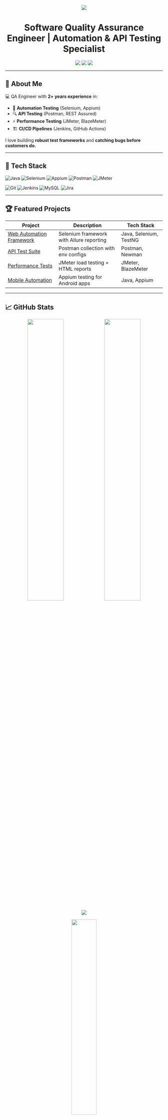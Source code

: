 <p align="center">
  <img src="https://readme-typing-svg.herokuapp.com/?lines=👋+Hi,+I'm+Sabbir+Ahamed;🚀+QA+Engineer+|+Automation+Tester;📚+Continuous+Learner+|+Bug+Hunter;&center=true&width=500&height=50">
</p>

<h1 align="center">Software Quality Assurance Engineer | Automation & API Testing Specialist</h1>

<p align="center">
  <a href="mailto:sabbircse72@gmail.com"><img src="https://img.shields.io/badge/Email-D14836?style=for-the-badge&logo=gmail&logoColor=white"></a>
  <a href="https://linkedin.com/in/sabbir-ahamed72"><img src="https://img.shields.io/badge/LinkedIn-0A66C2?style=for-the-badge&logo=linkedin&logoColor=white"></a>
  <a href="https://github.com/sabbir72"><img src="https://img.shields.io/badge/GitHub-181717?style=for-the-badge&logo=github&logoColor=white"></a>
</p>

---

## 🚀 About Me

💻 QA Engineer with **2+ years experience** in:
- 🧪 **Automation Testing** (Selenium, Appium)
- 🔍 **API Testing** (Postman, REST Assured)
- ⚡ **Performance Testing** (JMeter, BlazeMeter)
- 🏗️ **CI/CD Pipelines** (Jenkins, GitHub Actions)

I love building **robust test frameworks** and **catching bugs before customers do.**

---

## 🧰 Tech Stack

![Java](https://img.shields.io/badge/Java-007396?style=for-the-badge&logo=java&logoColor=white)
![Selenium](https://img.shields.io/badge/Selenium-43B02A?style=for-the-badge&logo=selenium&logoColor=white)
![Appium](https://img.shields.io/badge/Appium-000000?style=for-the-badge&logo=appium&logoColor=white)
![Postman](https://img.shields.io/badge/Postman-FF6C37?style=for-the-badge&logo=postman&logoColor=white)
![JMeter](https://img.shields.io/badge/JMeter-D22128?style=for-the-badge&logo=apachejmeter&logoColor=white)

![Git](https://img.shields.io/badge/Git-F05032?style=for-the-badge&logo=git&logoColor=white)
![Jenkins](https://img.shields.io/badge/Jenkins-D24939?style=for-the-badge&logo=jenkins&logoColor=white)
![MySQL](https://img.shields.io/badge/MySQL-4479A1?style=for-the-badge&logo=mysql&logoColor=white)
![Jira](https://img.shields.io/badge/Jira-0052CC?style=for-the-badge&logo=jira&logoColor=white)

---

## 🏆 Featured Projects

| Project | Description | Tech Stack |
|---------|-------------|------------|
| [Web Automation Framework](https://github.com/sabbir72/AutomationTesting_01) | Selenium framework with Allure reporting | Java, Selenium, TestNG |
| [API Test Suite](https://github.com/sabbir72/ApiLearnwith_csv_env_collection) | Postman collection with env configs | Postman, Newman |
| [Performance Tests](https://github.com/sabbir72/PerformanceTest_BlazeDemo) | JMeter load testing + HTML reports | JMeter, BlazeMeter |
| [Mobile Automation](https://github.com/sabbir72/AndroidAutomation_htmlReport) | Appium testing for Android apps | Java, Appium |

---

## 📈 GitHub Stats

<p align="center">
  <img src="https://github-readme-stats.vercel.app/api?username=sabbir72&theme=github_dark&show_icons=true&hide_border=true" width="48%">
  <img src="https://github-readme-streak-stats.herokuapp.com/?user=sabbir72&theme=github_dark&hide_border=true" width="48%">
</p>

<p align="center">
  <img src="https://github-profile-trophy.vercel.app/?username=sabbir72&theme=monokai&no-frame=true&row=1&column=6">
</p>

<p align="center">
  <img src="https://github-readme-stats.vercel.app/api/top-langs/?username=sabbir72&theme=github_dark&layout=compact&hide_border=true" width="40%">
</p>

---

## 📚 Education

🎓 **B.Sc. in Computer Science & Engineering**  
Daffodil International University | **CGPA: 3.19/4.00**

---

## 💼 Experience

- **Data Annotator** @ Altersense Ltd. *(2024 – Present)*  
- **Project Delivery Associate** @ Quantigo AI *(2022 – 2023)*

---

## 👥 Visitors Count

<p align="center">
  <img src="https://profile-counter.glitch.me/sabbir72/count.svg" />
</p>

---

## 🤝 Let's Connect!

💬 Open to:
- QA Automation roles
- Open-source QA collaborations
- API / Performance testing challenges

<p align="center">
  <a href="mailto:sabbircse72@gmail.com"><img src="https://img.shields.io/badge/Email_Me-D14836?style=for-the-badge&logo=gmail&logoColor=white"></a>
  <a href="https://linkedin.com/in/sabbir-ahamed72"><img src="https://img.shields.io/badge/LinkedIn_Profile-0A66C2?style=for-the-badge&logo=linkedin&logoColor=white"></a>
</p>
